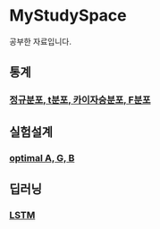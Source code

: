 # MyStudySpace
공부한 자료입니다.

## 통계

### [정규분포, t분포, 카이자승분포, F분포](https://github.com/JunHyun-DS/MyStudySpace/blob/master/%EC%A0%95%EA%B7%9C%EB%B6%84%ED%8F%AC%2C%20t%EB%B6%84%ED%8F%AC%2C%20%EC%B9%B4%EC%9D%B4%EC%9E%90%EC%8A%B9%EB%B6%84%ED%8F%AC%2C%20F%EB%B6%84%ED%8F%AC.pdf)

## 실험설계

### [optimal A, G, B](https://github.com/JunHyun-DS/MyStudySpace/blob/master/Optimal.pdf)

## 딥러닝

### [LSTM](https://github.com/JunHyun-DS/MyStudySpace/blob/master/LSTM.pdf)
